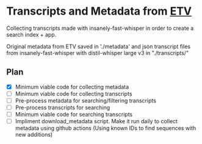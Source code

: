 # Transcripts and Metadata from [ETV](https://uoa.etv.org.nz)

Collecting transcripts made with insanely-fast-whisper in order to create a search index + app.

Original metadata from ETV saved in './metadata' and json transcript files from insanely-fast-whisper with distil-whisper large v3 in "./transcripts/"

## Plan
- [x] Minimum viable code for collecting metadata
- [ ] Minimum viable code for collecting transcripts
- [ ] Pre-process metadata for searching/filtering transcripts
- [ ] Pre-process transcripts for searching
- [ ] Minimum viable code for searching transcripts
- [ ] Impliment download_metadata script. Make it run daily to collect metadata using github actions (Using known IDs to find sequences with new additions)